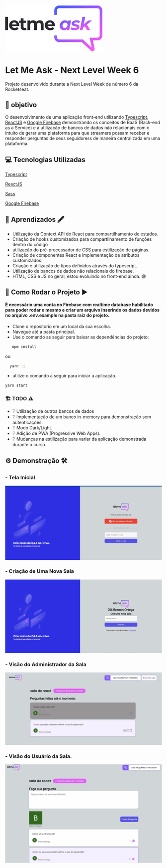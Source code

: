 ![Let Me Ask Logo](src/Assets/images/logo.svg)
# Let Me Ask - Next Level Week 6
Projeto desenvolvido durante a Next Level Week de número 6 da Rocketseat.

## :dart: objetivo
O desenvolvimento de uma aplicação front-end utilizando [Typescript](), [ReactJS]() e [Google Firebase]() demonstrando os conceitos de BaaS (Back-end as a Service) e a utilização de bancos de dados não relacionais com o intuito de gerar uma plataforma para que streamers possam receber e responder perguntas de seus seguidoress de maneira centralizada em uma plataforma.
## :computer: Tecnologias Utilizadas
[Typescript](https://www.typescriptlang.org/)

[ReactJS](https://reactjs.org/)

[Sass](https://sass-lang.com/)

[Google Firebase](https://firebase.google.com/)

## :notebook: Aprendizados :fountain_pen:
 - Utilização da Context API do React para compartilhamento de estados.
 - Criação de hooks customizados para compartilhamento de funções dentro do código
 - utilização do pré-processador de CSS para estilização de páginas.
 - Criação de componentes React e implementação de atributos customizados.
 - Criação e utilização de tipos definidos através do typescript.
 - Utilização de bancos de dados não relacionais do firebase.
 - HTML, CSS e JS no geral, estou evoluindo no front-end ainda. :sweat_smile:

 ## :runner: Como Rodar o Projeto :arrow_forward:
 #### É necessário uma conta no Firebase com realtime database habilitado para poder rodar o mesmo e criar um arquivo inserindo os dados devidos no arquivo .env.example na pasta raiz do projeto.
 - Clone o reposítorio em um local da sua escolha.
 - Navegue até a pasta principal.
 - Use o comando as seguir para baixar as dependências  do projeto: 
 ```bash 
    npm install
 ```
 ou 
  ```bash 
    yarn -i
 ```

 - utilize o comando a seguir para iniciar a aplicação.
 ```bash 
 yarn start
 ```

### :building_construction: TODO :warning:
 - :grey_question: Utilização de outros bancos de dados
 - :grey_question: Implementação de um banco in-memory para demonstração sem autenticações.
 - :grey_question: Modo Dark/Light.
 - :grey_question: Adição de PWA (Progressive Web Apps).
 - :grey_question: Mudanças na estilização para variar da aplicação demonstrada durante o curso.

## :gear: Demonstração :hammer_and_wrench:
### - Tela Inicial
![Home page](public/demos/Home.JPG)

### - Criação de Uma Nova Sala
![New Room Page](public/demos/NewRoom.JPG)

### - Visão do Administrador da Sala
![Admin Room page](public/demos/AdminRoom.JPG)

### - Visão do Usuário da Sala.
![User Room page](public/demos/UserRoom.JPG)
